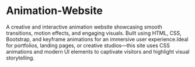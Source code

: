 # Animation-Website

A creative and interactive animation website showcasing smooth transitions, motion effects, and engaging visuals. Built using HTML, CSS, Bootstrap, and keyframe animations for an immersive user experience.Ideal for portfolios, landing pages, or creative studios—this site uses CSS animations and modern UI elements to captivate visitors and highlight visual storytelling.
